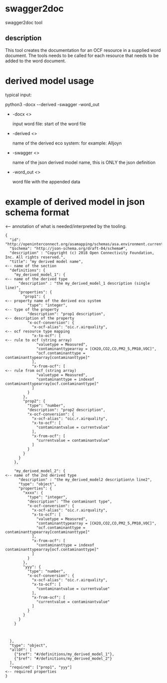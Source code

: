 # swagger2doc

swagger2doc tool

## description
This tool creates the documentation for an OCF resource in a supplied word document.
The tools needs to be called for each resource that needs to be added to the word document.

# derived model usage

typical input:

python3 -docx <word file> --derived <derived eco system name> -swagger <json schema of the derived model> -word_out <word output file>

- -docx  <>

    input word file: start of the word file
- -derived <>

    name of the derived eco system: for example: Alljoyn
- -swagger <>

    name of the json derived model name, this is ONLY the json definition
- -word_out <>

    word file with the appended data
    
    
# example of derived model in json schema format

<-- annotation of what is needed/interpreted by the tooling.

```
{
  "id": "http://openinterconnect.org/asamapping/schemas/asa.environment.currentairquality.json#",
  "$schema": "http://json-schema.org/draft-04/schema#",
  "description" : "Copyright (c) 2018 Open Connectivity Foundation, Inc. All rights reserved.",
  "title": "my derived model name",                                                        <-- name of the section
  "definitions": {
    "my_derived_model_1": {                                                                <-- name of the derived type
      "description" : "the my_derived_model_1 description (single line)",
      "properties": {
        "prop1": {                                                                         <-- property name of the derived eco system
          "type": "integer",                                                               <-- type of the property 
          "description": "prop1 description",                                              <-- description of the property
          "x-ocf-conversion": {
            "x-ocf-alias": "oic.r.airquality",                                             <-- ocf resource type mapping
            "x-to-ocf": [                                                                  <-- rule to ocf (string array)
              "valuetype = Measured",
              "contaminanttypearray = [CH2O,CO2,CO,PM2_5,PM10,VOC]",
              "ocf.contaminanttype = contaminanttypearray[contaminanttype]"
            ],
            "x-from-ocf": [                                                                <-- rule from ocf (string array)
              "valuetype = Measured",
              "contaminanttype = indexof contaminanttypearray[ocf.contaminanttype]"
            ]
          }
        },
        "prop2": {
          "type": "number",
          "description": "prop2 description",
          "x-ocf-conversion": {
            "x-ocf-alias": "oic.r.airquality",
            "x-to-ocf": [
              "contaminantvalue = currentvalue"
            ],
            "x-from-ocf": [
              "currentvalue = contaminantvalue"
            ]
          }
        }
      }
    },
    
    "my_derived_model_2": {                                                                <-- name of the 2nd derived type
      "description" : "the my_derived_model2 description\n line2",
      "type": "object",
      "properties": {
        "xxxx": {
          "type": "integer",
          "description": "The contaminant type",
          "x-ocf-conversion": {
            "x-ocf-alias": "oic.r.airquality",
            "x-to-ocf": [
              "valuetype = Measured",
              "contaminanttypearray = [CH2O,CO2,CO,PM2_5,PM10,VOC]",
              "ocf.contaminanttype = contaminanttypearray[contaminanttype]"
            ],
            "x-from-ocf": [
              "contaminanttype = indexof contaminanttypearray[ocf.contaminanttype]"
            ]
          }
        },
        "yyy": {
          "type": "number",
          "x-ocf-conversion": {
            "x-ocf-alias": "oic.r.airquality",
            "x-to-ocf": [
              "contaminantvalue = currentvalue"
            ],
            "x-from-ocf": [
              "currentvalue = contaminantvalue"
            ]
          }
        }
      }
    }
    
    
    
  },
  "type": "object",
  "allOf": [
    {"$ref": "#/definitions/my_derived_model_1"},
    {"$ref": "#/definitions/my_derived_model_2"}
  ],
  "required": ["prop1", "yyy"]                                                             <-- required properties 
}
```